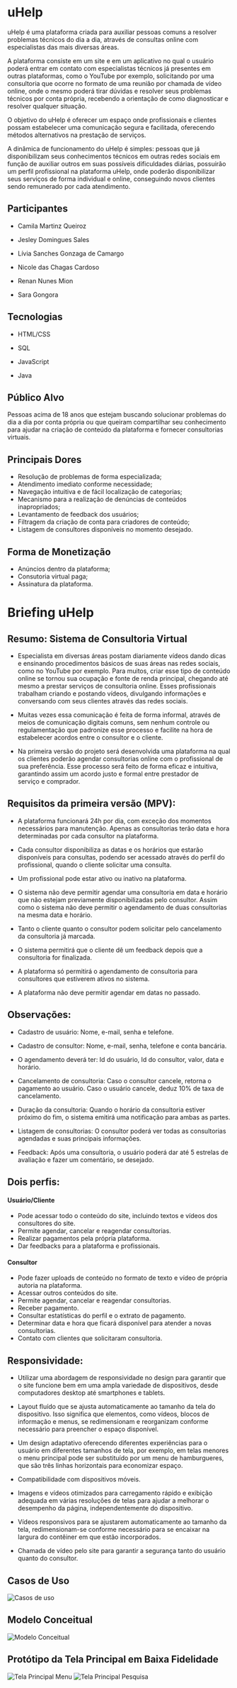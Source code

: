 # uHelp
  uHelp é uma plataforma criada para auxiliar pessoas comuns a resolver problemas técnicos do dia a dia, através de consultas online com especialistas das mais diversas áreas. 
  
  A plataforma consiste em um site e em um aplicativo no qual o usuário poderá entrar em contato com especialistas técnicos já presentes em outras plataformas, como o YouTube por exemplo, solicitando por uma consultoria que ocorre no formato de uma reunião por chamada de vídeo online, onde o mesmo poderá tirar dúvidas e resolver seus problemas técnicos por conta própria, recebendo a orientação de como diagnosticar e resolver qualquer situação. 

  O objetivo do uHelp é oferecer um espaço onde profissionais e clientes possam estabelecer uma comunicação segura e facilitada, oferecendo métodos alternativos na prestação de serviços.
  
  A dinâmica de funcionamento do uHelp é simples: pessoas que já disponibilizam seus conhecimentos técnicos em outras redes sociais em função de auxiliar outros em suas possíveis dificuldades diárias, possuirão um perfil profissional na plataforma uHelp, onde poderão disponibilizar seus serviços de forma individual e online, conseguindo novos clientes sendo remunerado por cada atendimento.

## Participantes 

- Camila Martinz Queiroz 

- Jesley Domingues Sales 

- Lívia Sanches Gonzaga de Camargo 

- Nicole das Chagas Cardoso 

- Renan Nunes Mion 

- Sara Gongora 

## Tecnologias 

- HTML/CSS 

- SQL 

- JavaScript 

- Java 

## Público Alvo 
Pessoas acima de 18 anos que estejam buscando solucionar problemas do dia a dia por conta própria ou que queiram compartilhar seu conhecimento para ajudar na criação de conteúdo da plataforma e fornecer consultorias virtuais.

## Principais Dores 
- Resolução de problemas de forma especializada;
- Atendimento imediato conforme necessidade;
- Navegação intuitiva e de fácil localização de categorias;
- Mecanismo para a realização de denúncias de conteúdos inapropriados;
- Levantamento de feedback dos usuários;
- Filtragem da criação de conta para criadores de conteúdo;
- Listagem de consultores disponíveis no momento desejado.

## Forma de Monetização 
- Anúncios dentro da plataforma;
- Consutoria virtual paga;
- Assinatura da plataforma.

# Briefing uHelp

## Resumo: Sistema de Consultoria Virtual

- Especialista em diversas áreas postam diariamente vídeos dando dicas e ensinando procedimentos básicos de suas áreas nas redes sociais, como no YouTube por exemplo. Para muitos, criar esse tipo de conteúdo online se tornou sua ocupação e fonte de renda principal, chegando até mesmo a prestar serviços de consultoria online. Esses profissionais trabalham criando e postando vídeos, divulgando informações e conversando com seus clientes através das redes sociais. 
  
- Muitas vezes essa comunicação é feita de forma informal, através de meios de comunicação digitais comuns, sem nenhum controle ou regulamentação que padronize esse processo e facilite na hora de estabelecer acordos entre o consultor e o cliente.

- Na primeira versão do projeto será desenvolvida uma plataforma na qual os clientes poderão agendar consultorias online com o profissional de sua preferência. Esse processo será feito de forma eficaz e intuitiva, garantindo assim um acordo justo e formal entre prestador de serviço e comprador.

## Requisitos da primeira versão (MPV):

- A plataforma funcionará 24h por dia, com exceção dos momentos necessários para manutenção. Apenas as consultorias terão data e hora determinadas por cada consultor na plataforma.
  
- Cada consultor disponibiliza as datas e os horários que estarão disponíveis para consultas, podendo ser acessado através do perfil do profissional, quando o cliente solicitar uma consulta.  

- Um profissional pode estar ativo ou inativo na plataforma.

- O sistema não deve permitir agendar uma consultoria em data e horário que não estejam previamente   disponibilizadas pelo consultor. Assim como o sistema não deve permitir o agendamento de duas consultorias na mesma data e horário. 

- Tanto o cliente quanto o consultor podem solicitar pelo cancelamento da consultoria já marcada.

- O sistema permitirá que o cliente dê um feedback depois que a consultoria for finalizada. 

- A plataforma só permitirá o agendamento de consultoria para consultores que estiverem ativos no sistema. 

- A plataforma não deve permitir agendar em datas no passado. 

## Observações:
- Cadastro de usuário: Nome, e-mail, senha e telefone.

- Cadastro de consultor: Nome, e-mail, senha, telefone e conta bancária.

- O agendamento deverá ter: Id do usuário, Id do consultor, valor, data e horário.

- Cancelamento de consultoria: Caso o consultor cancele, retorna o pagamento ao usuário. Caso o usuário cancele, deduz 10% de taxa de cancelamento.

- Duração da consultoria: Quando o horário da consultoria estiver próximo do fim, o sistema emitirá uma notificação para ambas as partes.

- Listagem de consultorias: O consultor poderá ver todas as consultorias agendadas e suas principais informações.

- Feedback: Após uma consultoria, o usuário poderá dar até 5 estrelas de avaliação e fazer um comentário, se desejado.

## Dois perfis:

#### Usuário/Cliente 

- Pode acessar todo o conteúdo do site, incluindo     textos e vídeos dos consultores do site. 
- Permite agendar, cancelar e reagendar consultorias. 
- Realizar pagamentos pela própria plataforma. 
- Dar feedbacks para a plataforma e profissionais. 

#### Consultor 

- Pode fazer uploads de conteúdo no formato de texto e vídeo de própria autoria na plataforma.
- Acessar outros conteúdos do site.
- Permite agendar, cancelar e reagendar consultorias.
- Receber pagamento. 
- Consultar estatísticas do perfil e o extrato de pagamento. 
- Determinar data e hora que ficará disponível para atender a novas consultorias.
- Contato com clientes que solicitaram consultoria.

## Responsividade:

- Utilizar uma abordagem de responsividade no design para garantir que o site funcione bem em uma ampla variedade de dispositivos, desde computadores desktop até smartphones e tablets.  

- Layout fluído que se ajusta automaticamente ao tamanho da tela do dispositivo. Isso significa que elementos, como vídeos, blocos de informação e menus, se redimensionam e reorganizam conforme necessário para preencher o espaço disponível. 

- Um design adaptativo oferecendo diferentes experiências para o usuário em diferentes tamanhos de tela, por exemplo, em telas menores o menu principal pode ser substituído por um menu de hamburgueres, que são três linhas horizontais para economizar espaço.  

- Compatibilidade com dispositivos móveis.  

- Imagens e vídeos otimizados para carregamento rápido e exibição adequada em várias resoluções de telas para ajudar a melhorar o desempenho da página, independentemente do dispositivo. 

- Vídeos responsivos para se ajustarem automaticamente ao tamanho da tela, redimensionam-se conforme necessário para se encaixar na largura do contêiner em que estão incorporados.  

- Chamada de vídeo pelo site para garantir a segurança tanto do usuário quanto do consultor.  

## Casos de Uso

<img src="docs\usecase\use-cases.png" alt="Casos de uso">

## Modelo Conceitual

<img src="docs\modConceitual\ModeloConceitual.png" alt="Modelo Conceitual">

## Protótipo da Tela Principal em Baixa Fidelidade

<img src="docs\prototipoTelas\tela1.jpg" alt="Tela Principal Menu">

<img src="docs\prototipoTelas\tela2.jpg" alt="Tela Principal Pesquisa">
